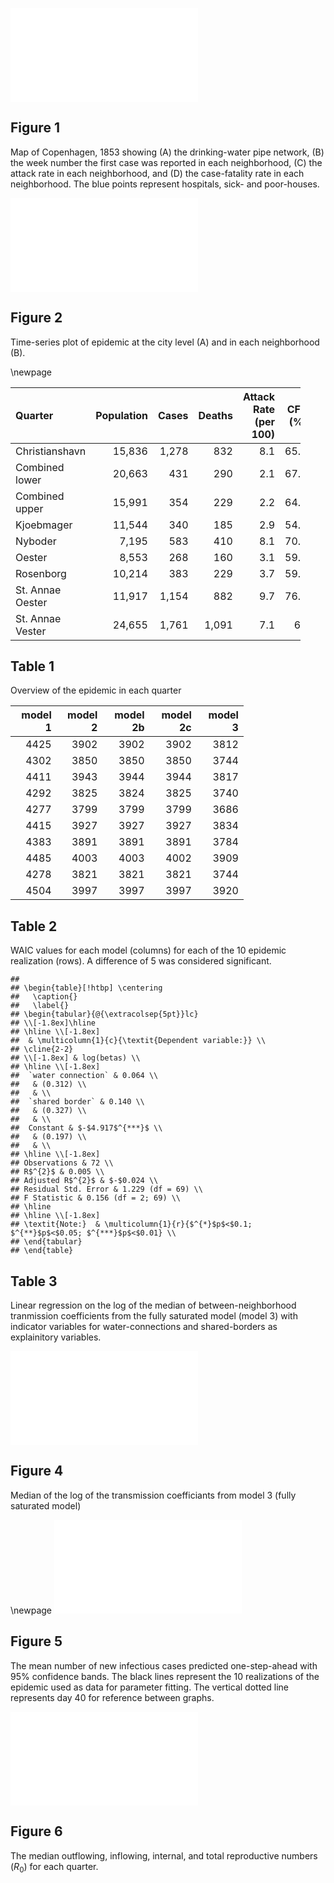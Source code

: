 ![](figures-tables_files/figure-markdown_strict/maps%20print-1.pdf)

Figure 1
--------

Map of Copenhagen, 1853 showing (A) the drinking-water pipe network, (B)
the week number the first case was reported in each neighborhood, (C)
the attack rate in each neighborhood, and (D) the case-fatality rate in
each neighborhood. The blue points represent hospitals, sick- and
poor-houses.

![](figures-tables_files/figure-markdown_strict/ts-1.pdf)

Figure 2
--------

Time-series plot of epidemic at the city level (A) and in each
neighborhood (B).

\newpage
<table style="width:92%;">
<colgroup>
<col width="20%" />
<col width="18%" />
<col width="11%" />
<col width="12%" />
<col width="16%" />
<col width="12%" />
</colgroup>
<thead>
<tr class="header">
<th align="left">Quarter</th>
<th align="right">Population</th>
<th align="right">Cases</th>
<th align="right">Deaths</th>
<th align="right">Attack Rate (per 100)</th>
<th align="right">CFR (%)</th>
</tr>
</thead>
<tbody>
<tr class="odd">
<td align="left">Christianshavn</td>
<td align="right">15,836</td>
<td align="right">1,278</td>
<td align="right">832</td>
<td align="right">8.1</td>
<td align="right">65.1</td>
</tr>
<tr class="even">
<td align="left">Combined lower</td>
<td align="right">20,663</td>
<td align="right">431</td>
<td align="right">290</td>
<td align="right">2.1</td>
<td align="right">67.3</td>
</tr>
<tr class="odd">
<td align="left">Combined upper</td>
<td align="right">15,991</td>
<td align="right">354</td>
<td align="right">229</td>
<td align="right">2.2</td>
<td align="right">64.7</td>
</tr>
<tr class="even">
<td align="left">Kjoebmager</td>
<td align="right">11,544</td>
<td align="right">340</td>
<td align="right">185</td>
<td align="right">2.9</td>
<td align="right">54.4</td>
</tr>
<tr class="odd">
<td align="left">Nyboder</td>
<td align="right">7,195</td>
<td align="right">583</td>
<td align="right">410</td>
<td align="right">8.1</td>
<td align="right">70.3</td>
</tr>
<tr class="even">
<td align="left">Oester</td>
<td align="right">8,553</td>
<td align="right">268</td>
<td align="right">160</td>
<td align="right">3.1</td>
<td align="right">59.7</td>
</tr>
<tr class="odd">
<td align="left">Rosenborg</td>
<td align="right">10,214</td>
<td align="right">383</td>
<td align="right">229</td>
<td align="right">3.7</td>
<td align="right">59.8</td>
</tr>
<tr class="even">
<td align="left">St. Annae Oester</td>
<td align="right">11,917</td>
<td align="right">1,154</td>
<td align="right">882</td>
<td align="right">9.7</td>
<td align="right">76.4</td>
</tr>
<tr class="odd">
<td align="left">St. Annae Vester</td>
<td align="right">24,655</td>
<td align="right">1,761</td>
<td align="right">1,091</td>
<td align="right">7.1</td>
<td align="right">62</td>
</tr>
</tbody>
</table>

Table 1
-------

Overview of the epidemic in each quarter

<table style="width:74%;">
<colgroup>
<col width="13%" />
<col width="13%" />
<col width="15%" />
<col width="15%" />
<col width="15%" />
</colgroup>
<thead>
<tr class="header">
<th align="right">model 1</th>
<th align="right">model 2</th>
<th align="right">model 2b</th>
<th align="right">model 2c</th>
<th align="right">model 3</th>
</tr>
</thead>
<tbody>
<tr class="odd">
<td align="right">4425</td>
<td align="right">3902</td>
<td align="right">3902</td>
<td align="right">3902</td>
<td align="right">3812</td>
</tr>
<tr class="even">
<td align="right">4302</td>
<td align="right">3850</td>
<td align="right">3850</td>
<td align="right">3850</td>
<td align="right">3744</td>
</tr>
<tr class="odd">
<td align="right">4411</td>
<td align="right">3943</td>
<td align="right">3944</td>
<td align="right">3944</td>
<td align="right">3817</td>
</tr>
<tr class="even">
<td align="right">4292</td>
<td align="right">3825</td>
<td align="right">3824</td>
<td align="right">3825</td>
<td align="right">3740</td>
</tr>
<tr class="odd">
<td align="right">4277</td>
<td align="right">3799</td>
<td align="right">3799</td>
<td align="right">3799</td>
<td align="right">3686</td>
</tr>
<tr class="even">
<td align="right">4415</td>
<td align="right">3927</td>
<td align="right">3927</td>
<td align="right">3927</td>
<td align="right">3834</td>
</tr>
<tr class="odd">
<td align="right">4383</td>
<td align="right">3891</td>
<td align="right">3891</td>
<td align="right">3891</td>
<td align="right">3784</td>
</tr>
<tr class="even">
<td align="right">4485</td>
<td align="right">4003</td>
<td align="right">4003</td>
<td align="right">4002</td>
<td align="right">3909</td>
</tr>
<tr class="odd">
<td align="right">4278</td>
<td align="right">3821</td>
<td align="right">3821</td>
<td align="right">3821</td>
<td align="right">3744</td>
</tr>
<tr class="even">
<td align="right">4504</td>
<td align="right">3997</td>
<td align="right">3997</td>
<td align="right">3997</td>
<td align="right">3920</td>
</tr>
</tbody>
</table>

Table 2
-------

WAIC values for each model (columns) for each of the 10 epidemic
realization (rows). A difference of 5 was considered significant.  

    ## 
    ## \begin{table}[!htbp] \centering 
    ##   \caption{} 
    ##   \label{} 
    ## \begin{tabular}{@{\extracolsep{5pt}}lc} 
    ## \\[-1.8ex]\hline 
    ## \hline \\[-1.8ex] 
    ##  & \multicolumn{1}{c}{\textit{Dependent variable:}} \\ 
    ## \cline{2-2} 
    ## \\[-1.8ex] & log(betas) \\ 
    ## \hline \\[-1.8ex] 
    ##  `water connection` & 0.064 \\ 
    ##   & (0.312) \\ 
    ##   & \\ 
    ##  `shared border` & 0.140 \\ 
    ##   & (0.327) \\ 
    ##   & \\ 
    ##  Constant & $-$4.917$^{***}$ \\ 
    ##   & (0.197) \\ 
    ##   & \\ 
    ## \hline \\[-1.8ex] 
    ## Observations & 72 \\ 
    ## R$^{2}$ & 0.005 \\ 
    ## Adjusted R$^{2}$ & $-$0.024 \\ 
    ## Residual Std. Error & 1.229 (df = 69) \\ 
    ## F Statistic & 0.156 (df = 2; 69) \\ 
    ## \hline 
    ## \hline \\[-1.8ex] 
    ## \textit{Note:}  & \multicolumn{1}{r}{$^{*}$p$<$0.1; $^{**}$p$<$0.05; $^{***}$p$<$0.01} \\ 
    ## \end{tabular} 
    ## \end{table}

Table 3
-------

Linear regression on the log of the median of between-neighborhood
tranmission coefficients from the fully saturated model (model 3) with
indicator variables for water-connections and shared-borders as
explainitory variables.

![](figures-tables_files/figure-markdown_strict/unnamed-chunk-1-1.pdf)

Figure 4
--------

Median of the log of the transmission coefficiants from model 3 (fully
saturated model)

\newpage
![](figures-tables_files/figure-markdown_strict/simulationOneStep-1.pdf)

Figure 5
--------

The mean number of new infectious cases predicted one-step-ahead with
95% confidence bands. The black lines represent the 10 realizations of
the epidemic used as data for parameter fitting. The vertical dotted
line represents day 40 for reference between graphs.

![](figures-tables_files/figure-markdown_strict/rPlots-1.pdf)

Figure 6
--------

The median outflowing, inflowing, internal, and total reproductive
numbers (*R*<sub>0</sub>) for each quarter.
